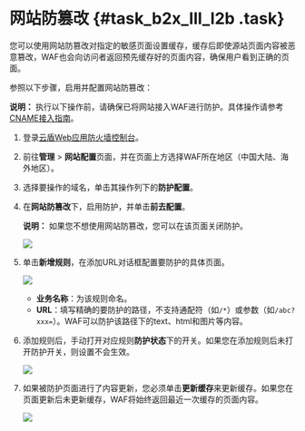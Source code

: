 # 网站防篡改 {#task_b2x_lll_l2b .task}

您可以使用网站防篡改对指定的敏感页面设置缓存，缓存后即使源站页面内容被恶意篡改，WAF也会向访问者返回预先缓存好的页面内容，确保用户看到正确的页面。

参照以下步骤，启用并配置网站防篡改：

**说明：** 执行以下操作前，请确保已将网站接入WAF进行防护。具体操作请参考[CNAME接入指南](intl.zh-CN/用户指南/接入WAF/业务接入WAF配置.md#)。

1.  登录[云盾Web应用防火墙控制台](https://yundun.console.aliyun.com/?p=waf)。 
2.  前往**管理** \> **网站配置**页面，并在页面上方选择WAF所在地区（中国大陆、海外地区）。 
3.  选择要操作的域名，单击其操作列下的**防护配置**。 
4.  在**网站防篡改**下，启用防护，并单击**前去配置**。 

    **说明：** 如果您不想使用网站防篡改，您可以在该页面关闭防护。

    ![](http://static-aliyun-doc.oss-cn-hangzhou.aliyuncs.com/assets/img/15569/15502014967087_zh-CN.png)

5.  单击**新增规则**，在添加URL对话框配置要防护的具体页面。 

    ![](http://static-aliyun-doc.oss-cn-hangzhou.aliyuncs.com/assets/img/15569/15502014967088_zh-CN.png)

    -   **业务名称**：为该规则命名。
    -   **URL**：填写精确的要防护的路径，不支持通配符（如`/*`）或参数（如`/abc?xxx=`）。WAF可以防护该路径下的text、html和图片等内容。
6.  添加规则后，手动打开对应规则**防护状态**下的开关。如果您在添加规则后未打开防护开关，则设置不会生效。 

    ![](http://static-aliyun-doc.oss-cn-hangzhou.aliyuncs.com/assets/img/15569/15502014967089_zh-CN.png)

7.  如果被防护页面进行了内容更新，您必须单击**更新缓存**来更新缓存。如果您在页面更新后未更新缓存，WAF将始终返回最近一次缓存的页面内容。 

    ![](http://static-aliyun-doc.oss-cn-hangzhou.aliyuncs.com/assets/img/15569/15502014967090_zh-CN.png)



